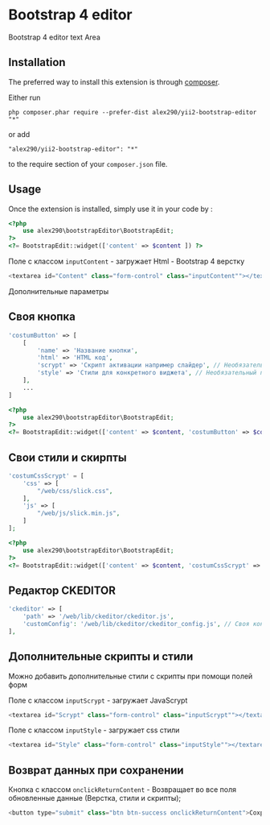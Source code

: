 Bootstrap 4 editor
==================
Bootstrap 4 editor text Area

Installation
------------

The preferred way to install this extension is through [composer](http://getcomposer.org/download/).

Either run

```
php composer.phar require --prefer-dist alex290/yii2-bootstrap-editor "*"
```

or add

```
"alex290/yii2-bootstrap-editor": "*"
```

to the require section of your `composer.json` file.


Usage
-----

Once the extension is installed, simply use it in your code by  :

```php
<?php
    use alex290\bootstrapEditor\BootstrapEdit;
?>
<?= BootstrapEdit::widget(['content' => $content ]) ?>
```


Поле с классом `inputContent` - загружает Html - Bootstrap 4 верстку

```php
<textarea id="Content" class="form-control" class="inputContent""></textarea>
```


Дополнительные параметры

Своя кнопка
-----------

```php
'costumButton' => [
    [
        'name' => 'Название кнопки',
        'html' => 'HTML код',
        'scrypt' => 'Скрипт активации например слайдер', // Необязательный параметр
        'style' => 'Стили для конкретного виджета', // Необязательный параметр
    ],
    ...
]
```

```php
<?php
    use alex290\bootstrapEditor\BootstrapEdit;
?>
<?= BootstrapEdit::widget(['content' => $content, 'costumButton' => $costumButton ]) ?>
```

Свои стили и скирпты
--------------------

```php
'costumCssScrypt' = [
    'css' => [
        "/web/css/slick.css",
    ],
    'js' => [
        "/web/js/slick.min.js",
    ]
];
```

```php
<?php
    use alex290\bootstrapEditor\BootstrapEdit;
?>
<?= BootstrapEdit::widget(['content' => $content, 'costumCssScrypt' => $costumCssScrypt]) ?>
```

Редактор CKEDITOR
-----------------

```php
'ckeditor' => [
    'path' => '/web/lib/ckeditor/ckeditor.js',
    'customConfig': '/web/lib/ckeditor/ckeditor_config.js', // Своя конфигурация - Необязательный параметр
],
```

Дополнительные скрипты и стили
------------------------------

Можно добавить дополнительные стили с скрипты при помощи полей форм

Поле с классом `inputScrypt` - загружает JavaScrypt

```php
<textarea id="Scrypt" class="form-control" class="inputScrypt""></textarea>
```

Поле с классом `inputStyle` - загружает сss стили

```php
<textarea id="Style" class="form-control" class="inputStyle""></textarea>
```


Возврат данных при сохранении
-----------------------------

Кнопка с классом `onclickReturnContent` - Возвращает во все поля обновленные данные (Верстка, стили и скрипты);

```php
<button type="submit" class="btn btn-success onclickReturnContent">Сохранить</button>
```
